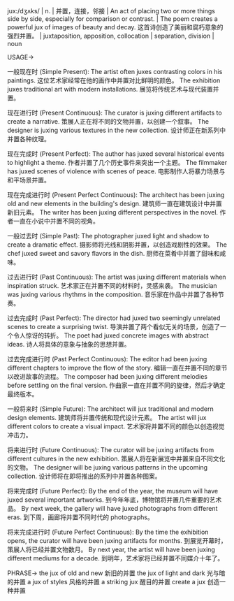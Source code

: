 jux:/dʒʌks/ | n. | 并置，连接，邻接 | An act of placing two or more things side by side, especially for comparison or contrast. | The poem creates a powerful jux of images of beauty and decay. 这首诗创造了美丽和腐朽意象的强烈并置。 | juxtaposition, apposition, collocation | separation, division | noun

USAGE->

一般现在时 (Simple Present):
The artist often juxes contrasting colors in his paintings.  这位艺术家经常在他的画作中并置对比鲜明的颜色。
The exhibition juxes traditional art with modern installations.  展览将传统艺术与现代装置并置。


现在进行时 (Present Continuous):
The curator is juxing different artifacts to create a narrative.  策展人正在将不同的文物并置，以创建一个叙事。
The designer is juxing various textures in the new collection.  设计师正在新系列中并置各种纹理。


现在完成时 (Present Perfect):
The author has juxed several historical events to highlight a theme.  作者并置了几个历史事件来突出一个主题。
The filmmaker has juxed scenes of violence with scenes of peace.  电影制作人将暴力场景与和平场景并置。


现在完成进行时 (Present Perfect Continuous):
The architect has been juxing old and new elements in the building's design.  建筑师一直在建筑设计中并置新旧元素。
The writer has been juxing different perspectives in the novel.  作者一直在小说中并置不同的视角。


一般过去时 (Simple Past):
The photographer juxed light and shadow to create a dramatic effect.  摄影师将光线和阴影并置，以创造戏剧性的效果。
The chef juxed sweet and savory flavors in the dish.  厨师在菜肴中并置了甜味和咸味。


过去进行时 (Past Continuous):
The artist was juxing different materials when inspiration struck.  艺术家正在并置不同的材料时，灵感来袭。
The musician was juxing various rhythms in the composition.  音乐家在作品中并置了各种节奏。


过去完成时 (Past Perfect):
The director had juxed two seemingly unrelated scenes to create a surprising twist.  导演并置了两个看似无关的场景，创造了一个令人惊讶的转折。
The poet had juxed concrete images with abstract ideas.  诗人将具体的意象与抽象的思想并置。


过去完成进行时 (Past Perfect Continuous):
The editor had been juxing different chapters to improve the flow of the story.  编辑一直在并置不同的章节以改进故事的流程。
The composer had been juxing different melodies before settling on the final version.  作曲家一直在并置不同的旋律，然后才确定最终版本。


一般将来时 (Simple Future):
The architect will jux traditional and modern design elements.  建筑师将并置传统和现代设计元素。
The artist will jux different colors to create a visual impact.  艺术家将并置不同的颜色以创造视觉冲击力。


将来进行时 (Future Continuous):
The curator will be juxing artifacts from different cultures in the new exhibition.  策展人将在新展览中并置来自不同文化的文物。
The designer will be juxing various patterns in the upcoming collection.  设计师将在即将推出的系列中并置各种图案。


将来完成时 (Future Perfect):
By the end of the year, the museum will have juxed several important artworks.  到今年年底，博物馆将并置几件重要的艺术品。
By next week, the gallery will have juxed photographs from different eras.  到下周，画廊将并置不同时代的 photographs。


将来完成进行时 (Future Perfect Continuous):
By the time the exhibition opens, the curator will have been juxing artifacts for months.  到展览开幕时，策展人将已经并置文物数月。
By next year, the artist will have been juxing different mediums for a decade.  到明年，艺术家将已经并置不同媒介十年了。


PHRASE->
the jux of old and new 新旧的并置
the jux of light and dark 光与暗的并置
a jux of styles 风格的并置
a striking jux 醒目的并置
create a jux 创造一种并置
